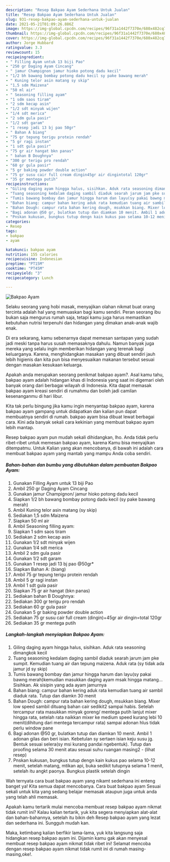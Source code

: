 ```yaml
---
description: "Resep Bakpao Ayam Sederhana Untuk Jualan"
title: "Resep Bakpao Ayam Sederhana Untuk Jualan"
slug: 931-resep-bakpao-ayam-sederhana-untuk-jualan
date: 2021-05-21T01:09:26.886Z
image: https://img-global.cpcdn.com/recipes/96f31a1442f7370e/680x482cq70/bakpao-ayam-foto-resep-utama.jpg
thumbnail: https://img-global.cpcdn.com/recipes/96f31a1442f7370e/680x482cq70/bakpao-ayam-foto-resep-utama.jpg
cover: https://img-global.cpcdn.com/recipes/96f31a1442f7370e/680x482cq70/bakpao-ayam-foto-resep-utama.jpg
author: Jorge Hubbard
ratingvalue: 3.3
reviewcount: 15
recipeingredient:
- " Filling Ayam untuk 13 biji Pao"
- "250 gr Daging Ayam Cincang"
- " jamur Champignon jamur hioko potong dadu kecil"
- "1/2 bh bawang bombay potong dadu kecil sy pake bawang merah"
- " Kuning telor asin matang sy skip"
- "1,5 sdm Maizena"
- "50 ml air"
- " Seasoning filling ayam"
- "1 sdm saos tiram"
- "2 sdm kecap asin"
- "1/2 sdt minyak wijen"
- "1/4 sdt merica"
- "2 sdm gula pasir"
- "1/2 sdt garam"
- "1 resep jadi 13 bj pao 50gr"
- " Bahan A biang"
- "75 gr tepung terigu protein rendah"
- "5 gr ragi instan"
- "1 sdt gula pasir"
- "75 gr air hangat bkn panas"
- " bahan B Doughnya"
- "300 gr terigu pro rendah"
- "60 gr gula pasir"
- "5 gr baking powder double action"
- "75 gr susu cair full cream dingin45gr air dingintotal 120gr"
- "35 gr mentega putih"
recipeinstructions:
- "Giling daging ayam hingga halus, sisihkan. Aduk rata seasoning dimangkok kecil"
- "Tuang seasoning kedalam daging sambil diaduk searah jarum jam pke sumpit. Kemudian tuang air dan tepung maizena. Aduk rata (sy tidak ada jamur jd sy skip)"
- "Tumis bawang bombay dan jamur hingga harum dan layu(sy pakai bawng merah)kemudian masukkan daging ayam msak hingga matang... Sisihkan. Ak sisipin yang ada ayam jamurnya"
- "Bahan biang: campur bahan kering aduk rata kemudian tuang air sambil diaduk rata. Tutup dan diamkn 30 menit"
- "Bahan Dough: campur rata bahan kering dough, msukkan biang. Mixer low speed sambil dituang bahan cair sedikit2 sampai habis. Setelah tercampur rata masukkan minyak goreng/ mentega putih lanjut mixer hingga rata, setelah rata naikkan mixer ke medium speed kurang lebi 10 menit(dihitung dari mentega tercampur rata) sampai adonan hlus tidak perlu window pane"
- "Bagi adonan @50 gr, bulatkan tutup dan diamkan 10 menit. Ambil 1 adonan gilas dan beri isian. Kebetulan sy sertaen isian keju susu jg. Bentuk sesuai selera(sy msi kurang pandai ngebentuk). Tutup dan proofing selama 30 menit atau sesuai suhu ruangan masing2           (lihat resep)"
- "Pnskan kukusan, bungkus tutup dengn kain kukus pao selama 10-12 menit, setelah matang, mtikan api, buka sedikit tutupnya selama 1 menit, setelah itu angkt paonya. Bungkus plastik setelah dingin"
categories:
- Resep
tags:
- bakpao
- ayam

katakunci: bakpao ayam 
nutrition: 155 calories
recipecuisine: Indonesian
preptime: "PT15M"
cooktime: "PT45M"
recipeyield: "3"
recipecategory: Lunch

---
```



![Bakpao Ayam](https://img-global.cpcdn.com/recipes/96f31a1442f7370e/680x482cq70/bakpao-ayam-foto-resep-utama.jpg)

Selaku seorang yang hobi masak, menyajikan olahan nikmat buat orang tercinta adalah hal yang memuaskan bagi kamu sendiri. Peran seorang ibu bukan saja mengurus rumah saja, tetapi kamu juga harus memastikan kebutuhan nutrisi terpenuhi dan hidangan yang dimakan anak-anak wajib enak.

Di era  sekarang, kamu sebenarnya dapat memesan santapan yang sudah jadi meski tanpa harus susah memasaknya dahulu. Namun banyak juga mereka yang selalu ingin memberikan hidangan yang terenak bagi keluarganya. Karena, menghidangkan masakan yang dibuat sendiri jauh lebih higienis dan kita pun bisa menyesuaikan makanan tersebut sesuai dengan masakan kesukaan keluarga. 



Apakah anda merupakan seorang penikmat bakpao ayam?. Asal kamu tahu, bakpao ayam adalah hidangan khas di Indonesia yang saat ini digemari oleh banyak orang dari berbagai wilayah di Indonesia. Kita dapat memasak bakpao ayam kreasi sendiri di rumahmu dan boleh jadi camilan kesenanganmu di hari libur.

Kita tak perlu bingung jika kamu ingin menyantap bakpao ayam, karena bakpao ayam gampang untuk didapatkan dan kalian pun dapat membuatnya sendiri di rumah. bakpao ayam bisa dibuat lewat berbagai cara. Kini ada banyak sekali cara kekinian yang membuat bakpao ayam lebih mantap.

Resep bakpao ayam pun mudah sekali dihidangkan, lho. Anda tidak perlu ribet-ribet untuk memesan bakpao ayam, karena Kamu bisa menyajikan ditempatmu. Untuk Kalian yang akan mencobanya, di bawah ini adalah cara membuat bakpao ayam yang mantab yang mampu Anda coba sendiri.

<!--inarticleads1-->

##### Bahan-bahan dan bumbu yang dibutuhkan dalam pembuatan Bakpao Ayam:

1. Gunakan  Filling Ayam untuk 13 biji Pao
1. Ambil 250 gr Daging Ayam Cincang
1. Gunakan  jamur Champignon/ jamur hioko potong dadu kecil
1. Siapkan 1/2 bh bawang bombay potong dadu kecil (sy pake bawang merah)
1. Ambil  Kuning telor asin matang (sy skip)
1. Sediakan 1,5 sdm Maizena
1. Siapkan 50 ml air
1. Ambil  Seasoning filling ayam:
1. Siapkan 1 sdm saos tiram
1. Sediakan 2 sdm kecap asin
1. Gunakan 1/2 sdt minyak wijen
1. Gunakan 1/4 sdt merica
1. Ambil 2 sdm gula pasir
1. Gunakan 1/2 sdt garam
1. Gunakan 1 resep jadi 13 bj pao @50gr*
1. Siapkan  Bahan A: (biang)
1. Ambil 75 gr tepung terigu protein rendah
1. Ambil 5 gr ragi instan
1. Ambil 1 sdt gula pasir
1. Siapkan 75 gr air hangat (bkn panas)
1. Sediakan  bahan B Doughnya:
1. Sediakan 300 gr terigu pro rendah
1. Sediakan 60 gr gula pasir
1. Gunakan 5 gr baking powder double action
1. Sediakan 75 gr susu cair full cream (dingin)+45gr air dingin=total 120gr
1. Sediakan 35 gr mentega putih




<!--inarticleads2-->

##### Langkah-langkah menyiapkan Bakpao Ayam:

1. Giling daging ayam hingga halus, sisihkan. Aduk rata seasoning dimangkok kecil
1. Tuang seasoning kedalam daging sambil diaduk searah jarum jam pke sumpit. Kemudian tuang air dan tepung maizena. Aduk rata (sy tidak ada jamur jd sy skip)
1. Tumis bawang bombay dan jamur hingga harum dan layu(sy pakai bawng merah)kemudian masukkan daging ayam msak hingga matang... Sisihkan. Ak sisipin yang ada ayam jamurnya
1. Bahan biang: campur bahan kering aduk rata kemudian tuang air sambil diaduk rata. Tutup dan diamkn 30 menit
1. Bahan Dough: campur rata bahan kering dough, msukkan biang. Mixer low speed sambil dituang bahan cair sedikit2 sampai habis. Setelah tercampur rata masukkan minyak goreng/ mentega putih lanjut mixer hingga rata, setelah rata naikkan mixer ke medium speed kurang lebi 10 menit(dihitung dari mentega tercampur rata) sampai adonan hlus tidak perlu window pane
1. Bagi adonan @50 gr, bulatkan tutup dan diamkan 10 menit. Ambil 1 adonan gilas dan beri isian. Kebetulan sy sertaen isian keju susu jg. Bentuk sesuai selera(sy msi kurang pandai ngebentuk). Tutup dan proofing selama 30 menit atau sesuai suhu ruangan masing2 -           (lihat resep)
1. Pnskan kukusan, bungkus tutup dengn kain kukus pao selama 10-12 menit, setelah matang, mtikan api, buka sedikit tutupnya selama 1 menit, setelah itu angkt paonya. Bungkus plastik setelah dingin




Wah ternyata cara buat bakpao ayam yang nikamt sederhana ini enteng banget ya! Kita semua dapat mencobanya. Cara buat bakpao ayam Sesuai sekali untuk kita yang sedang belajar memasak ataupun juga untuk anda yang telah ahli memasak.

Apakah kamu tertarik mulai mencoba membuat resep bakpao ayam nikmat tidak rumit ini? Kalau kalian tertarik, yuk kita segera menyiapkan alat-alat dan bahan-bahannya, setelah itu bikin deh Resep bakpao ayam yang lezat dan sederhana ini. Sungguh mudah kan. 

Maka, ketimbang kalian berfikir lama-lama, yuk kita langsung saja hidangkan resep bakpao ayam ini. Dijamin kamu gak akan menyesal membuat resep bakpao ayam nikmat tidak ribet ini! Selamat mencoba dengan resep bakpao ayam nikmat tidak rumit ini di rumah masing-masing,oke!.

